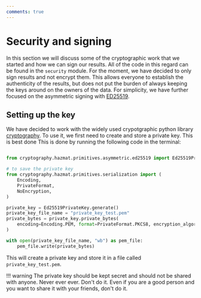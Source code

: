 ```yaml
---
comments: true
---
```


# Security and signing

In this section we will discuss some of the cryptographic work that we started and how we can sign our results. All of the code in this regard can be found in the `security` module.  For the moment, we have decided to only sign results and not encrypt them. This allows everyone to establish the authenticity of the results, but does not put the burden of always keeping the keys around on the owners of the data. For simplicity, we have further focused on the asymmetric signing with [ED25519](https://cryptography.io/en/latest/hazmat/primitives/asymmetric/ed25519/). 

## Setting up the key

We have decided to work with the widely used crypotgraphic python library [cryptography](https://cryptography.io/en/latest/). To use it, we first need to create and store a private key. This is best done This is done by running the following code in the terminal:

```python

from cryptography.hazmat.primitives.asymmetric.ed25519 import Ed25519PrivateKey

# to save the private key
from cryptography.hazmat.primitives.serialization import (
    Encoding,
    PrivateFormat,
    NoEncryption,
)

private_key = Ed25519PrivateKey.generate()
private_key_file_name = "private_key_test.pem"
private_bytes = private_key.private_bytes(
    encoding=Encoding.PEM, format=PrivateFormat.PKCS8, encryption_algorithm=NoEncryption()
)

with open(private_key_file_name, "wb") as pem_file:
    pem_file.write(private_bytes)
```

This will create a private key and store it in a file called `private_key_test.pem`.

!!! warning
    The private key should be kept secret and should not be shared with anyone. Never ever ever. Don't do it.
    Even if you are a good person and you want to share it with your friends, don't do it.
